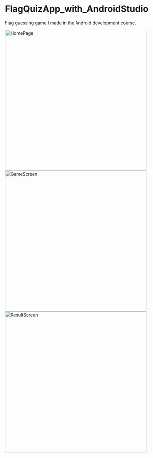 # FlagQuizApp_with_AndroidStudio
Flag guessing game I made in the Android development course.

<img width="454" alt="HomePage" src="https://github.com/emirkddn/Andorid-Studio-ile-FlagQuizApp/assets/118385373/ae64e994-eb7c-4f83-b55d-57a7d681356d">
<img width="454" alt="GameScreen" src="https://github.com/emirkddn/Andorid-Studio-ile-FlagQuizApp/assets/118385373/913965ce-32cb-414c-8d1a-86d432342e2e">
<img width="454" alt="ResultScreen" src="https://github.com/emirkddn/Andorid-Studio-ile-FlagQuizApp/assets/118385373/a7a37637-d6d5-4871-9035-4397e8c17035">

